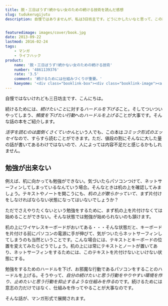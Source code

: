 ```yaml
---
title: 脱・三日ぼうず!続かない女のための続ける技術を読んだ感想
slug: tudukerugijutu
description: 自慢ではありませんが、私は3日坊主です。どうにかしたいなと思って、この本を購入してみました。続けるためには仕組みづくりが大事だということが、コミックエッセイで綴られています。マンガ形式なので面倒くさがり屋な人でも読みきることができます。


featuredimage: images/cover/book.jpg
date: 2013-09-22
lastmod: 2016-02-24
tags: 
    - マンガ
    - ライフハック
product:
    name: '脱・三日ぼうず!続かない女のための続ける技術'
    number: '4861139376'
    rate: '3.5'
    comment: '続けるためには仕組みづくりが重要。'
    kaeyome: '<div class="booklink-box"><div class="booklink-image"><a href="http://www.amazon.co.jp/exec/obidos/asin/4861139376/illusionspace-22/" rel="nofollow" target="_blank"><img src="https://ecx.images-amazon.com/images/I/51LPhSuu2HL._SL160_.jpg" style="border: none;" /></a></div><div class="booklink-info"><div class="booklink-name"><a href="http://www.amazon.co.jp/exec/obidos/asin/4861139376/illusionspace-22/" rel="nofollow" target="_blank">脱・三日ぼうず!続かない女のための続ける技術</a><div class="booklink-powered-date">posted with <a href="http://yomereba.com" rel="nofollow" target="_blank">ヨメレバ</a></div></div><div class="booklink-detail">剣持 まよ サンクチュアリパプリッシング 2009-11-13    </div><div class="booklink-link2"><div class="shoplinkamazon"><a href="http://www.amazon.co.jp/exec/obidos/asin/4861139376/illusionspace-22/" rel="nofollow" target="_blank" title="アマゾン" >Amazonで購入</a></div><div class="shoplinkrakuten"><a href="http://hb.afl.rakuten.co.jp/hgc/11acbc01.369b1bf6.11acbc02.cabf9fe9/?pc=http%3A%2F%2Fbooks.rakuten.co.jp%2Frb%2F6228442%2F%3Fscid%3Daf_ich_link_urltxt%26m%3Dhttp%3A%2F%2Fm.rakuten.co.jp%2Fev%2Fbook%2F" rel="nofollow" target="_blank" title="楽天ブックス" >楽天ブックスで購入</a></div>                  	  <div class="shoplinkkino"><a href="http://ck.jp.ap.valuecommerce.com/servlet/referral?sid=3085416&pid=882196163&vc_url=http%3A%2F%2Fwww.kinokuniya.co.jp%2Ff%2Fdsg-01-9784861139376" target="_blank" title="kino" >紀伊國屋書店で購入<img src="https://ad.jp.ap.valuecommerce.com/servlet/gifbanner?sid=3085416&pid=882196163" height="1" width="1" border="0"></a></div>	  	  	</div></div><div class="booklink-footer"></div></div>'
---
```


自慢ではないけれども三日坊主です、こんにちは。

続けるためには、<em>続けたいこと</em>に対する<em>ハードルを下げる</em>こと。そしてついついやってしまう、<em>頻度を下げたい行動</em>への<em>ハードルを上げる</em>ことが大事です。そんな話の本をご紹介します。

<em>活字を読むのは面倒くさくていかん</em>という人でも、この本は<em>コミック形式のエッセイ</em>なので、すらすら読むことができます。ただ、値段の割にそんなに大した量の話が書いてあるわけではないので、人によっては内容不足だと感じるかもしれません。


## 勉強が出来ない


例えば、机に向かっても勉強ができない。気づいたらパソコンつけて、ネットサーフィンしてしまっているなんていう場合。そんなときは机の上を確認してみましょう。テキストやノートを開こうにも、<em>机の上が散らかっていて</em>、まず片付けをしなければならない状態になってはいないでしょうか？

ただでさえやりたくないという勉強をするために、まず机の上を片付けなくては始めることができない。そんな状態では勉強が始められないのも頷けます。

机の上にワイヤレスキーボードがおいてある・・・そんな状態だと、キーボードを片付ける前にパソコンの電源に手が伸びて、気がついたらネットサーフィンしてしまうのも当然ということです。こんな場合には、テキストとキーボードの位置を変えてみたらどうでしょう。机の上には常にテキストとノートが置いてあり、ネットサーフィンをするためには、このテキストを片付けないといけない状態にする。

勉強をするためのハードルを下げ、お邪魔な行動であるパソコンをすることのハードルを上げる。そうやって、<em>自分の続けたいと思う行動をやりやすい環境を作り</em>、<em>止めたいと思う行動を抑止するような仕組みを作る</em>のです。続けるためには意志の力だけではなく、仕組みを作ってやることが大事なのです。

そんな話が、マンガ形式で展開されます。


  